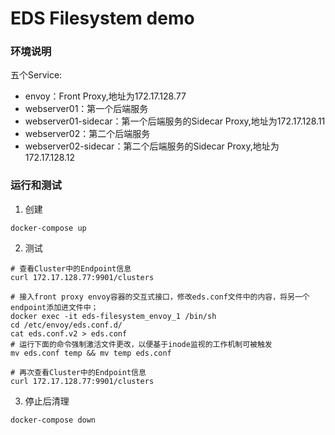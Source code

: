 # EDS Filesystem demo

### 环境说明
五个Service:
- envoy：Front Proxy,地址为172.17.128.77
- webserver01：第一个后端服务
- webserver01-sidecar：第一个后端服务的Sidecar Proxy,地址为172.17.128.11
- webserver02：第二个后端服务
- webserver02-sidecar：第二个后端服务的Sidecar Proxy,地址为172.17.128.12

### 运行和测试
1. 创建
```
docker-compose up
```

2. 测试
```
# 查看Cluster中的Endpoint信息 
curl 172.17.128.77:9901/clusters

# 接入front proxy envoy容器的交互式接口，修改eds.conf文件中的内容，将另一个endpoint添加进文件中；
docker exec -it eds-filesystem_envoy_1 /bin/sh
cd /etc/envoy/eds.conf.d/
cat eds.conf.v2 > eds.conf
# 运行下面的命令强制激活文件更改，以便基于inode监视的工作机制可被触发
mv eds.conf temp && mv temp eds.conf

# 再次查看Cluster中的Endpoint信息 
curl 172.17.128.77:9901/clusters
```

3. 停止后清理
```
docker-compose down
```